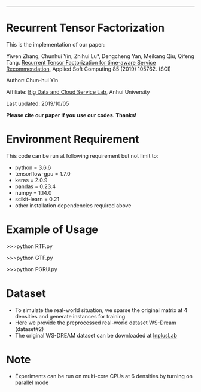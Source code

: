 ****

# Recurrent Tensor Factorization 

This is the implementation of our paper:

Yiwen Zhang, Chunhui Yin, Zhihui Lu*, Dengcheng Yan, Meikang Qiu, Qifeng Tang. [Recurrent Tensor Factorization for time-aware Service Recommendation](https://doi.org/10.1016/j.asoc.2019.105762), Applied Soft Computing 85 (2019) 105762. (SCI)

Author: Chun-hui Yin

Affiliate: [Big Data and Cloud Service Lab](http://bigdata.ahu.edu.cn), Anhui University

Last updated: 2019/10/05

**Please cite our paper if you use our codes. Thanks!** 

# Environment Requirement

This code can be run at following requirement but not limit to:
- python = 3.6.6
- tensorflow-gpu = 1.7.0
- keras = 2.0.9
- pandas = 0.23.4
- numpy = 1.14.0
- scikit-learn = 0.21
- other installation dependencies required above

# Example of Usage

&gt;&gt;&gt;python RTF.py

&gt;&gt;&gt;python GTF.py

&gt;&gt;&gt;python PGRU.py

# Dataset

- To simulate the real-world situation, we sparse the original matrix at 4 densities and generate instances for training
- Here we provide the preprocessed real-world dataset WS-Dream (dataset#2)
- The original WS-DREAM dataset can be downloaded at [InplusLab](http://inpluslab.com/wsdream/)

# Note

- Experiments can be run on multi-core CPUs at 6 densities by turning on parallel mode
